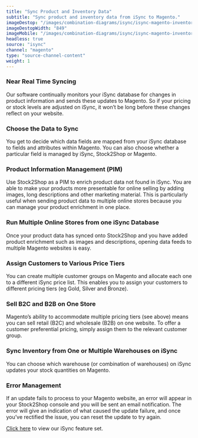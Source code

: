 ```yaml
---
title: "Sync Product and Inventory Data"
subtitle: "Sync product and inventory data from iSync to Magento."
imageDestop: "/images/combination-diagrams/isync/isync-magento-inventory.svg"
imageDestopWidth: "849"
imageMobile: "/images/combination-diagrams/isync/isync-magento-inventory.svg"
headless: true
source: "isync"
channel: "magento"
type: "source-channel-content"
weight: 1
---
```


### Near Real Time Syncing
Our software continually monitors your iSync database for changes in product information and sends these updates to Magento. So if your pricing or stock levels are adjusted on iSync, it won’t be long before these changes reflect on your website.

### Choose the Data to Sync
You get to decide which data fields are mapped from your iSync database to fields and attributes within Magento. You can also choose whether a particular field is managed by iSync, Stock2Shop or Magento.

### Product Information Management (PIM)
Use Stock2Shop as a PIM to enrich product data not found in iSync. You are able to make your products more presentable for online selling by adding images, long descriptions and other marketing material. This is particularly useful when sending product data to multiple online stores because you can manage your product enrichment in one place.

### Run Multiple Online Stores from one iSync Database
Once your product data has synced onto Stock2Shop and you have added product enrichment such as images and descriptions, opening data feeds to multiple Magento websites is easy.

### Assign Customers to Various Price Tiers
You can create multiple customer groups on Magento and allocate each one to a different iSync price list. This enables you to assign your customers to different pricing tiers (eg Gold, Silver and Bronze). 

### Sell B2C and B2B on One Store
Magento’s ability to accommodate multiple pricing tiers (see above) means you can sell retail (B2C) and wholesale (B2B) on one website. To offer a customer preferential pricing, simply assign them to the relevant customer group.

### Sync Inventory from One or Multiple Warehouses on iSync
You can choose which warehouse (or combination of warehouses) on iSync updates your stock quantities on Magento.

### Error Management
If an update fails to process to your Magento website, an error will appear in your Stock2Shop console and you will be sent an email notification. The error will give an indication of what caused the update failure, and once you’ve rectified the issue, you can reset the update to try again.

[Click here](/help/features/isync/ "iSync Features") to view our iSync feature set.